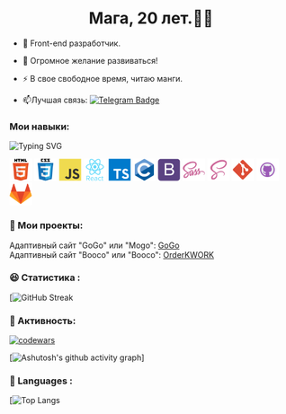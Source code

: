 ## <h1 align="center">Мага, 20 лет.:man_technologist:</h1>

- :telescope: Front-end разработчик.

- :seedling: Огромное желание развиваться!

- :zap: В свое свободное время, читаю манги.

- :mailbox:Лучшая связь: [![Telegram Badge](https://img.shields.io/badge/-@abum20209-blue?style=flat&logo=telegram&logoColor=white)](https://tele.click/@abum20209)

<!-- 
## Языки мира:(Русский)(Английский)(Таджикский). -->

### Мои навыки: 
![Typing SVG](https://readme-typing-svg.herokuapp.com?color=%2336BCF7&lines=Веб-разработчика)

<div>
    <img src="./images/new/html_original_wordmark_logo_icon_146478.svg" title="HTML5" alt="HTML5" width="40" height="40"/>
    <img src="./images/new/css_original_wordmark_logo_icon_146576.svg" title="CSS3" alt="CSS3" width="40" height="40"/>
    <img src="./images/new/javascript_original_logo_icon_146455.svg" title="Javascript" alt="Javascript" width="40" height="40"/>
    <img src="./images/new/react_original_wordmark_logo_icon_146375.svg" title="React" alt="React" width="40" height="40"/>
    <img src="./images/new/typescript_original_logo_icon_146317.svg" title="Typescript" alt="Typescript" width="40" height="40"/>
    <img src="./images/new/c_original_logo_icon_146611.svg" title="C" alt="C" width="40" height="40"/>
    <img src="./images/new/bootstrap_plain_logo_icon_146619.svg" title="Bootstrap" alt="Bootstrap" width="40" height="40"/>
    <img src="./images/new/sass_original_logo_icon_146350.svg" title="SASS" alt="SASS" width="40" height="40"/>
    <img src="./images/new/file_type_scss_icon_130177.svg" title="SCSS" alt="SCSS" width="40" height="40"/>
    <img src="./images/new/file_type_git_icon_130581.svg" title="Git" alt="Git" width="40" height="40"/>
    <img src="./images/new/github_git_hub_logo_icon_132878.svg" title="GitHub" alt="GitHub" width="40" height="40"/>
    <img src="./images/new/gitlab_original_logo_icon_146503.svg" title="GitLab" alt="GitLab" width="40" height="40"/>
</div>

<!-- (https://git.io/typing-svg) -->

<!-- 
![Html5](https://img.shields.io/badge/-Html5-df6e08?style=for-the-badge&logo=Html5&logoColor=efecec)
![CSS3](https://img.shields.io/badge/-CSS3-df6e08?style=for-the-badge&logo=CSS3&logoColor=606de0)
![Javascript](https://img.shields.io/badge/-Javascript-df6e08?style=for-the-badge&logo=Javascript&logoColor=f4e216)
![SASS](https://img.shields.io/badge/-SASS-df6e08?style=for-the-badge&logo=SASS&logoColor=f41d6f)
![SCSS](https://img.shields.io/badge/-SCSS-df6e08?style=for-the-badge&logo=SCSS&logoColor=ff0000)
![BEM](https://img.shields.io/badge/-BEM-df6e08?style=for-the-badge&logo=BEM&logoColor=1b1b1b)
![Git](https://img.shields.io/badge/-Git-df6e08?style=for-the-badge&logo=Git&logoColor=000000)
![GitHub](https://img.shields.io/badge/-GitHub-df6e08?style=for-the-badge&logo=GitHub&logoColor=000000)
![Blender](https://img.shields.io/badge/-Blender-df6e08?style=for-the-badge&logo=Blender&logoColor=fcbf28) -->

### :briefcase: Мои проекты:

Адаптивный сайт "GoGo" или "Mogo": <a href="https://mmii0220.github.io/GoGo/">GoGo</a><br/>
Адаптивный сайт "Booco" или "Booco": <a href="https://mmii0220.github.io/orderKWORK/">OrderKWORK</a>

### :satisfied: Статистика :

[![GitHub Streak](https://github-readme-streak-stats.herokuapp.com/?user=MMII0220)

### :muscle: Активность:
[![codewars](https://www.codewars.com/users/Proovide/badges/large)](https://www.codewars.com/users/Proovide)

[![Ashutosh's github activity graph](https://activity-graph.herokuapp.com/graph?username=MMII0220&theme=react-dark)]

### :scroll: Languages :

[![Top Langs](https://github-readme-stats.vercel.app/api/top-langs/?username=MMII0220)
